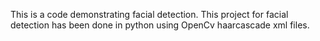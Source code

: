 This is a code demonstrating facial detection. This project for facial detection has been done in python using OpenCv haarcascade xml files.
